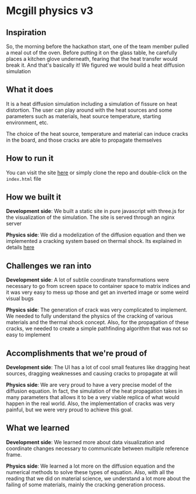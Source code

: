 # Mcgill physics v3

## Inspiration
So, the morning before the hackathon start, one of the team member pulled a meal out of the oven. Before putting it on the glass table, he carefully places a kitchen glove underneath, fearing that the heat transfer would break it. And that's basically it! We figured we would build a heat diffusion simulation

## What it does
It is a heat diffusion simulation including a simulation of fissure on heat distortion. The user can play around with the heat sources and some parameters such as materials, heat source temperature, starting environment, etc.

The choice of the heat source, temperature and material can induce cracks in the board, and those cracks are able to propagate themselves

## How to run it
You can visit the site [here](http://amoghot.stwong.me/) or simply clone the repo and double-click on the ```index.html``` file

## How we built it
**Development side**: We built a static site in pure javascript with three.js for the visualization of the simulation. The site is served through an nginx server

**Physics side**: We did a modelization of the diffusion equation and then we implemented a cracking system based on thermal shock. Its explained in details [here](https://www.overleaf.com/read/wnmprkqngszc)

## Challenges we ran into
**Development side**: A lot of subtile coordinate transformations were necessary to go from screen space to container space to matrix indices and it was very easy to mess up those and get an inverted image or some weird visual bugs

**Physics side**: The generation of crack was very complicated to implement. We needed to fully understand the physics of the cracking of various materials and the thermal shock concept. Also, for the propagation of these cracks, we needed to create a simple pathfinding algorithm that was not so easy to implement

## Accomplishments that we're proud of

**Development side**: The UI has a lot of cool small features like dragging heat sources, dragging weaknesses and causing cracks to propagate at will

**Physics side**: We are very proud to have a very precise model of the diffusion equation. In fact, the simulation of the heat propagation takes in many parameters that allows it to be a very viable replica of what would happen in the real world. Also, the implementation of cracks was very painful, but we were very proud to achieve this goal.

## What we learned

**Development side**: We learned more about data visualization and coordinate changes necessary to communicate between multiple reference frame.

**Physics side**: We learned a lot more on the diffusion equation and the numerical methods to solve these types of equation. Also, with all the reading that we did on material science, we understand a lot more about the failing of some materials, mainly the cracking generation process.
